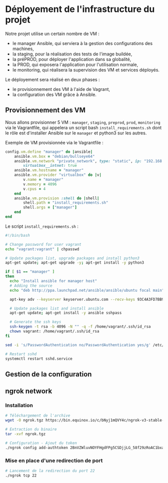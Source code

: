 # Déployement de l'infrastructure du projet

Notre projet utilise un certain nombre de VM : 
- le manager Ansible, qui serviera à la gestion des configurations des machines,
- la staging, pour la réalisation des tests de l'image buildée,
- la préPROD, pour déployer l'application dans sa globalité,
- la PROD, qui exposera l'application pour l'utilisation normale,
- le monitoring, qui réalisera la supervision des VM et services déployés.

Le déployement sera réalisé en deux phases : 
- le provisionnement des VM à l'aide de Vagrant,
- la configuration des VM grâce à Ansible.


## Provisionnement des VM

Nous allons provisionner 5 VM : `manager`, `staging`, `preprod`, `prod`, `monitoring` via le Vagrantfile, qui appelera un script bash `install_requirements.sh` dont le rôle est d'installer Ansible sur le `manager` et python3 sur les autres.

Exemple de VM provisionnée via le Vagrantfile :

```ruby
config.vm.define "manager" do |ansible|
    ansible.vm.box = "debian/bullseye64"
    ansible.vm.network "private_network", type: "static", ip: "192.168.99.1",
        virtualbox__intnet: true
    ansible.vm.hostname = "manager"
    ansible.vm.provider "virtualbox" do |v|
        v.name = "manager"
        v.memory = 4096
        v.cpus = 4
    end
    ansible.vm.provision :shell do |shell|
        shell.path = "install_requirements.sh"
        shell.args = ["manager"]
    end
end
```

Le script `install_requirements.sh` :

```sh
#!/bin/bash

# Change password for user vagrant
echo "vagrant:vagrant" | chpasswd

# Update packages list, upgrade packages and install python3
apt-get update; apt-get upgrade -y; apt-get install -y python3

if [ $1 == "manager" ]
then
  echo "Install ansible for manager host"
  # Adding the source
  echo "deb http://ppa.launchpad.net/ansible/ansible/ubuntu focal main" > /etc/apt/sources.list.d/ansible.list

  apt-key adv --keyserver keyserver.ubuntu.com --recv-keys 93C4A3FD7BB9C367

  # Update packages list and install ansible
  apt-get update; apt-get install -y ansible sshpass

  # Generate the ssh keys
  ssh-keygen -t rsa -b 4096 -N "" -q -f /home/vagrant/.ssh/id_rsa
  chown vagrant: /home/vagrant/.ssh/id_rsa
fi

sed -i 's/PasswordAuthentication no/PasswordAuthentication yes/g' /etc/ssh/sshd_config

# Restart sshd
systemctl restart sshd.service
```

## Gestion de la configuration

## ngrok network

### Installation

```sh
# Téléchargement de l'archive
wget -O ngrok.tgz https://bin.equinox.io/c/bNyj1mQVY4c/ngrok-v3-stable-linux-amd64.tgz

# Extraction du binaire
tar -xvf ngrok.tgz

# Configuration - Ajout du token
./ngrok config add-authtoken 2BnVZWluvNOYFHgdFPg5CSDjjLG_58f29zRoAC1bxajEUTZNr
```


### Mise en place d'une redirection de port

```sh
# Lancement de la redirection du port 22
./ngrok tcp 22
```

